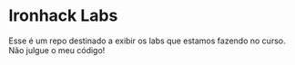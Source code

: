 # Ironhack Labs

Esse é um repo destinado a exibir os labs que estamos fazendo no curso. Não julgue o meu código!

